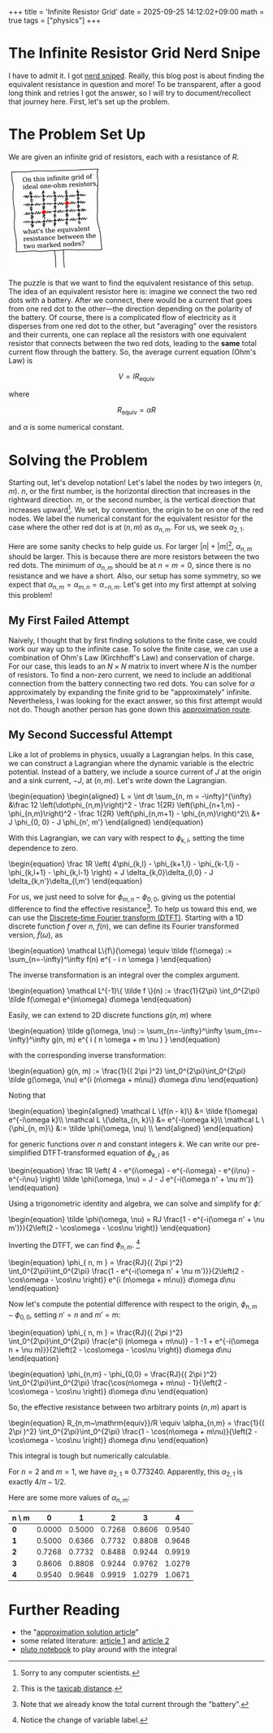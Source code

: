 +++
title = 'Infinite Resistor Grid'
date = 2025-09-25 14:12:02+09:00
math = true
tags = ["physics"]
+++

# The Infinite Resistor Grid Nerd Snipe

I have to admit it.
I got [nerd sniped](https://xkcd.com/356/).
Really, this blog post is about finding the equivalent resistance in question and more!
To be transparent, after a good long think and retries I got the answer, so I will try to document/recollect that journey here.
First, let's set up the problem.

# The Problem Set Up

We are given an infinite grid of resistors, each with a resistance of $R$.

![A picture of part of XKCD's 356th comic of the resistor problem. The resistor grid has two red dots where they are separated by a vertical displacement of one and a horizontal displacement of two.](nerd_sniping_s.png)

The puzzle is that we want to find the equivalent resistance of this setup.
The idea of an equivalent resistor here is: imagine we connect the two red dots with a battery.
After we connect, there would be a current that goes from one red dot to the other—the direction depending on the polarity of the battery.
Of course, there is a complicated flow of electricity as it disperses from one red dot to the other, but "averaging" over the resistors and their currents, one can replace all the resistors with one equivalent resistor that connects between the two red dots, leading to the **same** total current flow through the battery.
So, the average current equation (Ohm's Law) is

$$V = IR_\mathrm{equiv}$$

where

$$R_\mathrm{equiv} = \alpha R$$

and $\alpha$ is some numerical constant.

# Solving the Problem

Starting out, let's develop notation!
Let's label the nodes by two integers $(n, m)$.
$n$, or the first number, is the horizontal direction that increases in the rightward direction.
$m$, or the second number, is the vertical direction that increases upward[^sorry].
We set, by convention, the origin to be on one of the red nodes.
We label the numerical constant for the equivalent resistor for the case where the other red dot is at $(n, m)$ as $\alpha_{n,m}$.
For us, we seek $\alpha_{2,1}$.

[^sorry]: Sorry to any computer scientists.

Here are some sanity checks to help guide us.
For larger $|n| + |m|$[^taxicab], $\alpha_{n,m}$ should be larger.
This is because there are more resistors between the two red dots.
The minimum of $\alpha_{n,m}$ should be at $n = m = 0$, since there is no resistance and we have a short.
Also, our setup has some symmetry, so we expect that $\alpha_{n,m} = \alpha_{m,n} = \alpha_{-n,m}$.
Let's get into my first attempt at solving this problem!

[^taxicab]: This is the [taxicab distance](https://en.wikipedia.org/wiki/Taxicab_geometry).

## My First Failed Attempt

Naively, I thought that by first finding solutions to the finite case, we could work our way up to the infinite case.
To solve the finite case, we can use a combination of Ohm's Law (Kirchhoff's Law) and conservation of charge.
For our case, this leads to an $N\times N$ matrix to invert where $N$ is the number of resistors.
To find a non-zero current, we need to include an additional connection from the battery connecting two red dots.
You can solve for $\alpha$ approximately by expanding the finite grid to be "approximately" infinite.
Nevertheless, I was looking for the exact answer, so this first attempt would not do.
Though another person has gone down this [approximation route](https://www.mbeckler.org/resistor_grid/).

## My Second Successful Attempt

Like a lot of problems in physics, usually a Lagrangian helps.
In this case, we can construct a Lagrangian where the dynamic variable is the electric potential.
Instead of a battery, we include a source current of $J$ at the origin and a sink current, $-J$, at $(n, m)$.
Let's write down the Lagrangian.

\begin{equation}
\begin{aligned}
    L = \int dt \sum_{n, m = -\infty}^{\infty} &\frac 12 \left(\dot\phi_{n,m}\right)^2 - \frac 1{2R} \left(\phi_{n+1,m} - \phi_{n,m}\right)^2 - \frac 1{2R} \left(\phi_{n,m+1} - \phi_{n,m}\right)^2\\\\
    &+ J \phi_{0, 0} - J \phi_{n', m'}
\end{aligned}
\end{equation}

With this Lagrangian, we can vary with respect to $\phi_{k, l}$, setting the time dependence to zero.

\begin{equation}
\frac 1R \left( 4\phi_{k,l} - \phi_{k+1,l} - \phi_{k-1,l} - \phi_{k,l+1} - \phi_{k,l-1} \right) 
= J \delta_{k,0}\delta_{l,0} - J \delta_{k,n'}\delta_{l,m'}
\end{equation}

For us, we just need to solve for $\phi_{m,n} - \phi_{0,0}$, giving us the potential difference to find the effective resistance[^current].
To help us toward this end, we can use the [Discrete-time Fourier transform (DTFT)](https://en.wikipedia.org/wiki/Discrete-time_Fourier_transform).
Starting with a 1D discrete function $f$ over $n$, $f(n)$, we can define its Fourier transformed version, $\tilde f(\omega)$, as

[^current]: Note that we already know the total current through the "battery".

\begin{equation}
\mathcal L\\{f\\}(\omega) \equiv \tilde f(\omega) := \sum_{n=-\infty}^\infty f(n) e^{ - i n \omega }
\end{equation}

The inverse transformation is an integral over the complex argument.

\begin{equation}
\mathcal L^{-1}\\{ \tilde f \\}(n) := \frac{1}{2\pi} \int_0^{2\pi} \tilde f(\omega) e^{in\omega} d\omega
\end{equation}

Easily, we can extend to 2D discrete functions $g(n, m)$ where

\begin{equation}
\tilde g(\omega, \nu) := \sum_{n=-\infty}^\infty \sum_{m=-\infty}^\infty g(n, m) e^{ i ( n \omega + m \nu ) }
\end{equation}

with the corresponding inverse transformation:

\begin{equation}
g(n, m) := \frac{1}{( 2\pi )^2} \int_0^{2\pi}\int_0^{2\pi} \tilde g(\omega, \nu) e^{i (n\omega + m\nu)} d\omega d\nu
\end{equation}

Noting that

\begin{equation}
\begin{aligned}
    \mathcal L \\{f(n - k)\\} &= \tilde f(\omega) e^{-i\omega k}\\\\
    \mathcal L \\{\delta_{n, k}\\} &= e^{-i\omega k}\\\\
    \mathcal L \\{\phi_{n, m}\\} &:= \tilde \phi(\omega, \nu) \\\\
\end{aligned}
\end{equation}

for generic functions over $n$ and constant integers $k$.
We can write our pre-simplified DTFT-transformed equation of $\phi_{k, l}$ as

\begin{equation}
\frac 1R \left( 4 - e^{i\omega} - e^{-i\omega} - e^{i\nu} - e^{-i\nu} \right) \tilde \phi(\omega, \nu)
= J - J e^{-i(\omega n' + \nu m')}
\end{equation}

Using a trigonometric identity and algebra, we can solve and simplify for $\tilde \phi$:

\begin{equation}
\tilde \phi(\omega, \nu) = RJ \frac{1 - e^{-i(\omega n' + \nu m')}}{2\left(2 - \cos\omega - \cos\nu \right)}
\end{equation}

Inverting the DTFT, we can find $\phi_{n, m}$. [^changeofvariables]

[^changeofvariables]: Notice the change of variable label.

\begin{equation}
\phi_{ n, m } = \frac{RJ}{( 2\pi )^2} \int_0^{2\pi}\int_0^{2\pi} \frac{1 - e^{-i(\omega n' + \nu m')}}{2\left(2 - \cos\omega - \cos\nu \right)} e^{i (n\omega + m\nu)} d\omega d\nu
\end{equation}

Now let's compute the potential difference with respect to the origin, $\phi_{n, m} - \phi_{0, 0}$, setting $n' = n$ and $m' = m$:

\begin{equation}
\phi_{ n, m } = \frac{RJ}{( 2\pi )^2} \int_0^{2\pi}\int_0^{2\pi} \frac{e^{i (n\omega + m\nu)} - 1  -1 + e^{-i(\omega n + \nu m)}}{2\left(2 - \cos\omega - \cos\nu \right)}  d\omega d\nu
\end{equation}

\begin{equation}
\phi_{n,m} - \phi_{0,0} = \frac{RJ}{( 2\pi )^2} \int_0^{2\pi}\int_0^{2\pi} \frac{\cos(n\omega + m\nu) - 1}{\left(2 - \cos\omega - \cos\nu \right)}  d\omega d\nu
\end{equation}

So, the effective resistance between two arbitrary points $( n, m )$ apart is

\begin{equation}
R_{n,m~\mathrm{equiv}}/R \equiv \alpha_{n,m} = \frac{1}{( 2\pi )^2} \int_0^{2\pi}\int_0^{2\pi} \frac{1 - \cos(n\omega + m\nu)}{\left(2 - \cos\omega - \cos\nu \right)}  d\omega d\nu
\end{equation}

This integral is tough but numerically calculable.

For $n = 2$ and $m = 1$, we have $\alpha_{2,1} \approx 0.773240$.
Apparently, this $\alpha_{2,1}$ is exactly $4/\pi - 1/2$.

Here are some more values of $\alpha_{n,m}$:

| n \ m |   0    |    1    |    2    |    3    |    4    |
|-------|--------|---------|---------|---------|---------|
| **0** | 0.0000 | 0.5000  | 0.7268  | 0.8606  | 0.9540  |
| **1** | 0.5000 | 0.6366  | 0.7732  | 0.8808  | 0.9648  |
| **2** | 0.7268 | 0.7732  | 0.8488  | 0.9244  | 0.9919  |
| **3** | 0.8606 | 0.8808  | 0.9244  | 0.9762  | 1.0279  |
| **4** | 0.9540 | 0.9648  | 0.9919  | 1.0279  | 1.0671  |

# Further Reading

- the "[approximation solution article](https://www.mbeckler.org/resistor_grid/)"
- some related literature: [article 1](https://arxiv.org/pdf/0904.0511) and [article 2](https://arxiv.org/pdf/2008.05544)
- [pluto notebook](./integral.jl) to play around with the integral
